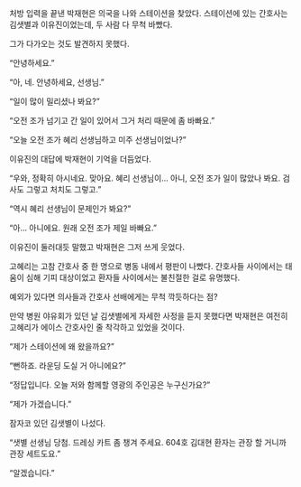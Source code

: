처방 입력을 끝낸 박재현은 의국을 나와 스테이션을 찾았다. 스테이션에 있는 간호사는 김샛별과 이유진이었는데, 두 사람 다 무척 바빴다.

그가 다가오는 것도 발견하지 못했다.

“안녕하세요.”

“아, 네. 안녕하세요, 선생님.”

“일이 많이 밀리셨나 봐요?”

“오전 조가 넘기고 간 일이 있어서 그거 처리 때문에 좀 바빠요.”

“오늘 오전 조가 혜리 선생님하고 미주 선생님이었나?”

이유진의 대답에 박재현이 기억을 더듬었다.

“우와, 정확히 아시네요. 맞아요. 혜리 선생님이… 아니, 오전 조가 일이 많았나 봐요. 검사도 그렇고 처치도 그렇고.”

“역시 혜리 선생님이 문제인가 봐요?”

“아… 아니에요. 원래 오전 조가 제일 바빠요.”

이유진이 둘러대듯 말했고 박재현은 그저 쓰게 웃었다.

고혜리는 고참 간호사 중 한 명으로 병동 내에서 평판이 나빴다. 간호사들 사이에서는 태움이 심해 기피 대상이었고 환자들 사이에서는 불친절한 걸로 유명했다.

예외가 있다면 의사들과 간호사 선배에게는 무척 깍듯하다는 점?

만약 병원 야유회가 있던 날 김샛별에게 자세한 사정을 듣지 못했다면 박재현은 여전히 고혜리가 에이스 간호사인 줄 착각하고 있었을 것이다.

“제가 스테이션에 왜 왔을까요?”

“뻔하죠. 라운딩 도실 거 아니에요?”

“정답입니다. 오늘 저와 함께할 영광의 주인공은 누구신가요?”

“제가 가겠습니다.”

잠자코 있던 김샛별이 나섰다.

“샛별 선생님 당첨. 드레싱 카트 좀 챙겨 주세요. 604호 김대현 환자는 관장 할 거니까 관장 세트도요.”

“알겠습니다.”